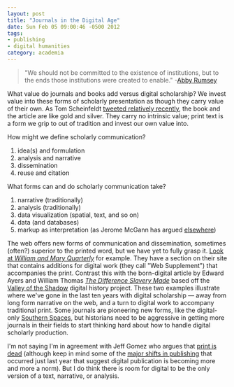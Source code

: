```yaml
---
layout: post
title: "Journals in the Digital Age"
date: Sun Feb 05 09:00:46 -0500 2012 
tags:
- publishing
- digital humanities
category: academia
---
```


> "We should not be committed to the existence of institutions, but to the ends those institutions were created to enable." -[Abby Rumsey](http://twitter.com/#!/dancohen/status/91216381663653888)

What value do journals and books add versus digital scholarship? We invest value into these forms of scholarly presentation as though they carry value of their own. As Tom Scheinfeldt [tweeted relatively recently](https://twitter.com/#!/foundhistory/status/91253141584093186), the book and the article are like gold and silver. They carry no intrinsic value; print text is a form we grip to out of tradition and invest our own value into.

How might we define scholarly communication?

1. idea(s) and formulation
2. analysis and narrative
3. dissemination
4. reuse and citation 

What forms can and do scholarly communication take?

1. narrative (traditionally)
2. analysis (traditionally)
3. data visualization (spatial, text, and so on)
4. data (and databases) 
5. markup as interpretation (as Jerome McGann has argued [elsewhere](http://digitalhumanities.org/companion/view?docId=blackwell/9781405103213/9781405103213.xml&chunk.id=ss1-3-4))

The web offers new forms of communication and dissemination, sometimes (often?) superior to the printed word, but we have yet to fully grasp it. [Look at *William and Mary Quarterly*](http://oieahc.wm.edu/wmq/index.cfm) for example. They have a section on their site that contains additions for digital work (they call "Web Supplement") that accompanies the print. Contrast this with the born-digital article by Edward Ayers and William Thomas [*The Difference Slavery Made*](http://www2.vcdh.virginia.edu/AHR/) based off the [Valley of the Shadow](http://valley.lib.virginia.edu/) digital history project. These two examples illustrate where we've gone in the last ten years with digital scholarship &#8212; away from long form narrative on the web, and a turn to digital work to accompany traditional print. Some journals are pioneering new forms, like the digital-only [Southern Spaces](http://www.southernspaces.org/), but historians need to be aggressive in getting more journals in their fields to start thinking hard about how to handle digital scholarly production.

I'm not saying I'm in agreement with Jeff Gomez who argues that [print is dead](http://www.amazon.com/Print-Dead-Books-our-Digital/dp/0230527167) (although keep in mind some of the [major shifts in publishing](http://www.brainpickings.org/index.php/2011/02/02/merchants-of-culture-future-of-publishing/) that occurred just last year that suggest digital publication is becoming more and more a norm). But I do think there is room for digital to be the only version of a text, narrative, or analysis.
